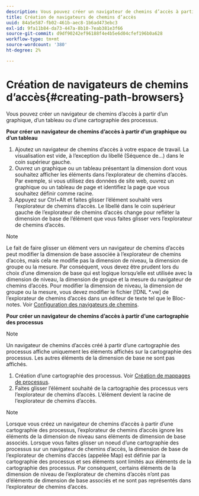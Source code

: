 ```yaml
---
description: Vous pouvez créer un navigateur de chemins d’accès à partir d’un graphique, d’un tableau ou d’une cartographie des processus.
title: Création de navigateurs de chemins d’accès
uuid: 84a5e587-fb02-461b-aec8-1b6ad473ebc3
exl-id: 9fa11b84-da73-447a-8b10-7eab381e3f66
source-git-commit: d9df90242ef96188f4e4b5e6d04cfef196b0a628
workflow-type: tm+mt
source-wordcount: '380'
ht-degree: 2%

---
```


# Création de navigateurs de chemins d’accès{#creating-path-browsers}

Vous pouvez créer un navigateur de chemins d’accès à partir d’un graphique, d’un tableau ou d’une cartographie des processus.

**Pour créer un navigateur de chemins d’accès à partir d’un graphique ou d’un tableau**

1. Ajoutez un navigateur de chemins d’accès à votre espace de travail. La visualisation est vide, à l’exception du libellé (Séquence de...) dans le coin supérieur gauche.
1. Ouvrez un graphique ou un tableau présentant la dimension dont vous souhaitez afficher les éléments dans l’explorateur de chemins d’accès. Par exemple, si vous utilisez des données de site web, ouvrez un graphique ou un tableau de page et identifiez la page que vous souhaitez définir comme racine.
1. Appuyez sur Ctrl+Alt et faites glisser l’élément souhaité vers l’explorateur de chemins d’accès. Le libellé dans le coin supérieur gauche de l’explorateur de chemins d’accès change pour refléter la dimension de base de l’élément que vous faites glisser vers l’explorateur de chemins d’accès.

>[!NOTE]
>
>Le fait de faire glisser un élément vers un navigateur de chemins d’accès peut modifier la dimension de base associée à l’explorateur de chemins d’accès, mais cela ne modifie pas la dimension de niveau, la dimension de groupe ou la mesure. Par conséquent, vous devez être prudent lors du choix d’une dimension de base qui est logique lorsqu’elle est utilisée avec la dimension de niveau, la dimension de groupe et la mesure du navigateur de chemins d’accès. Pour modifier la dimension de niveau, la dimension de groupe ou la mesure, vous devez modifier le fichier [!DNL *.vw] de l’explorateur de chemins d’accès dans un éditeur de texte tel que le Bloc-notes. Voir [Configuration des navigateurs de chemins](../../../../home/c-get-started/c-intf-anlys-ftrs/t-config-path-brwsr.md#task-bbb3ddaa140a414f984b697c2b8202a3).

**Pour créer un navigateur de chemins d’accès à partir d’une cartographie des processus**

>[!NOTE]
>
>Un navigateur de chemins d’accès créé à partir d’une cartographie des processus affiche uniquement les éléments affichés sur la cartographie des processus. Les autres éléments de la dimension de base ne sont pas affichés.

1. Création d’une cartographie des processus. Voir [Création de mappages de processus](../../../../home/c-get-started/c-analysis-vis/c-proc-maps/c-create-proc-maps.md#concept-daf5b14dae7a442191611b1b9c1122bf).
1. Faites glisser l’élément souhaité de la cartographie des processus vers l’explorateur de chemins d’accès. L’élément devient la racine de l’explorateur de chemins d’accès.

>[!NOTE]
>
>Lorsque vous créez un navigateur de chemins d’accès à partir d’une cartographie des processus, l’explorateur de chemins d’accès ignore les éléments de la dimension de niveau sans éléments de dimension de base associés. Lorsque vous faites glisser un noeud d’une cartographie des processus sur un navigateur de chemins d’accès, la dimension de base de l’explorateur de chemins d’accès (appelée Map) est définie par la cartographie des processus et ses éléments sont limités aux éléments de la cartographie des processus. Par conséquent, certains éléments de la dimension de niveau de l’explorateur de chemins d’accès n’ont pas d’éléments de dimension de base associés et ne sont pas représentés dans l’explorateur de chemins d’accès.

